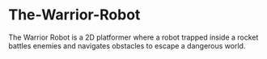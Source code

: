 # The-Warrior-Robot
The Warrior Robot is a 2D platformer where a robot trapped inside a rocket battles enemies and navigates obstacles to escape a dangerous world.
